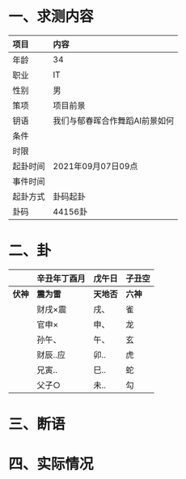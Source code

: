 # 一、求测内容
|项目|内容|
|:-|:-|
|年龄|34|
|职业|IT|
|性别|男|
|策项|项目前景|
|钥语|我们与郁春晖合作舞蹈AI前景如何|
|条件||
|时限||
|起卦时间|2021年09月07日09点|
|事件时间||
|起卦方式|卦码起卦|
|卦码|44156卦|

# 二、卦
||辛丑年丁酉月|戊午日|子丑空|
|:-|:-|:-|:-|
|**伏神**|**震为雷**|**天地否**|**六神**|
||财戌×震|戌、|雀|
||官申×|申、|龙|
||孙午、|午、|玄|
||财辰..应|卯..|虎|
||兄寅..|巳..|蛇|
||父子○|未..|勾|


# 三、断语

# 四、实际情况